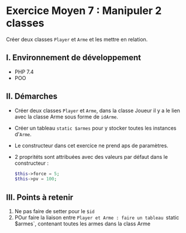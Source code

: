 # Exercice Moyen 7 : Manipuler 2 classes

Créer deux classes `Player` et `Arme` et les mettre en relation.

## I. Environnement de développement

* PHP 7.4
* POO

## II. Démarches
- Créer deux classes `Player` et `Arme`, dans la classe Joueur il y a le lien avec la classe Arme sous forme de `idArme`.
- Créer un tableau `static $armes` pour y stocker toutes les instances d'`Arme`.
- Le constructeur dans cet exercice ne prend aps de paramètres.
- 2 propritéts sont attribuées avec des valeurs par défaut dans le constructeur :

  ```php
  $this->force = 5;
  $this->pv = 100;
  ``` 



## III. Points à retenir

1. Ne pas faire de setter pour le `$id`
2. POur faire la liaison entre `Player et Arme : faire un tableau `static $armes`, contenant toutes les armes dans la class Arme